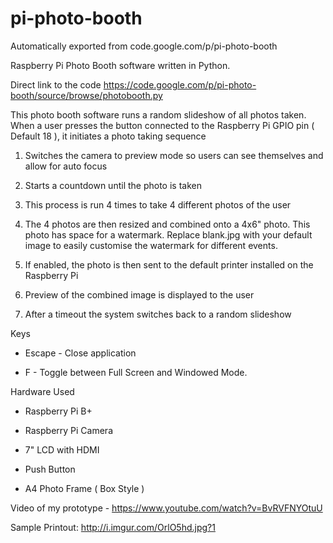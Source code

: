 # pi-photo-booth
Automatically exported from code.google.com/p/pi-photo-booth

Raspberry Pi Photo Booth software written in Python.

Direct link to the code https://code.google.com/p/pi-photo-booth/source/browse/photobooth.py

This photo booth software runs a random slideshow of all photos taken. When a user presses the button connected to the Raspberry Pi GPIO pin ( Default 18 ), it initiates a photo taking sequence



1. Switches the camera to preview mode so users can see themselves and allow for auto focus 

2. Starts a countdown until the photo is taken 

3. This process is run 4 times to take 4 different photos of the user 

4. The 4 photos are then resized and combined onto a 4x6" photo. This photo has space for a watermark. Replace blank.jpg with your default image to easily customise the watermark for different events. 

5. If enabled, the photo is then sent to the default printer installed on the Raspberry Pi 

6. Preview of the combined image is displayed to the user 

7. After a timeout the system switches back to a random slideshow



Keys

- Escape - Close application 

- F - Toggle between Full Screen and Windowed Mode.

Hardware Used 

- Raspberry Pi B+ 

- Raspberry Pi Camera 

- 7" LCD with HDMI 

- Push Button 

- A4 Photo Frame ( Box Style )

Video of my prototype - https://www.youtube.com/watch?v=BvRVFNYOtuU

Sample Printout: http://i.imgur.com/OrlO5hd.jpg?1
